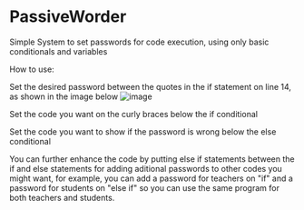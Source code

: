 # PassiveWorder
Simple System to set passwords for code execution, using only basic conditionals and variables

How to use:

Set the desired password between the quotes in the if statement on line 14, as shown in the image below 
![image](https://user-images.githubusercontent.com/104397117/166171895-8495f63c-bbd4-40ac-9ea8-bbae031974b5.png)

Set the code you want on the curly braces below the if conditional

Set the code you want to show if the password is wrong below the else conditional

You can further enhance the code by putting else if statements between the if and else statements for adding aditional passwords to other codes you might want,
for example, you can add a password for teachers on "if" and a password for students on "else if" so you can use the same program for both teachers and students.

